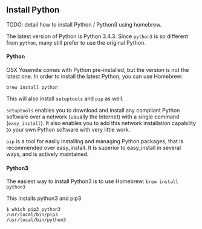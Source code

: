 ## Install Python

TODO: detail how to install Python / Python3 using homebrew.

The latest version of Python is Python 3.4.3. Since `python3` is so different from `python`, many still prefer to use the original Python.

#### Python

OSX Yosemite comes with Python pre-installed, but the version is not the latest one. In order to install the latest Python, you can use Homebrew:
```
brew install python
```
This will also install `setuptools` and `pip` as well. 

`setuptools` enables you to download and install any compliant Python software over a network (usually the Internet) with a single command (`easy_install`). It also enables you to add this network installation capability to your own Python software with very little work.

`pip` is a tool for easily installing and managing Python packages, that is recommended over easy_install. It is superior to easy_install in several ways, and is actively maintained.

#### Python3

The easiest way to install Python3 is to use Homebrew: `brew install python3`

This installs python3 and pip3 
```
$ which pip3 python3
/usr/local/bin/pip3
/usr/local/bin/python3
```